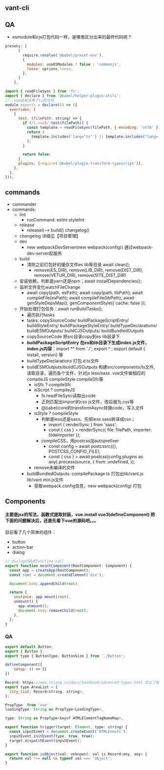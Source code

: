 ## vant-cli

## QA
- esmodule和cjs打包代码一样，是哪里区分出来的最终代码呢？
```javascript
presets: [
      [
        require.resolve('@babel/preset-env'),
        {
          modules: useESModules ? false : 'commonjs',
          loose: options.loose,
        },
      ]
    ],
```
```javascript
import { readFileSync } from 'fs';
import { declare } from '@babel/helper-plugin-utils';
// .vue结尾且用了ts的文件
module.exports = declare(() => ({
  overrides: [
    {
      test: (filePath: string) => {
        if (/\.vue$/.test(filePath)) {
          const template = readFileSync(filePath, { encoding: 'utf8' });
          return (
            template.includes('lang="ts"') || template.includes("lang='ts'")
          );
        }

        return false;
      },
      plugins: [require('@babel/plugin-transform-typescript')],
    },
  ],
}));
```
## commands
- commander 
- commands:
    - lint
        - runCommand: eslint stylelint
    - release
        - releaseit--> build() changelog()
    - changelog  详细见【项目管理】
    - dev
        - new webpackDevServer(new webpack(config)) 通过webpack-dev-server起服务
    - build
        - 清除之前打包好的缓存文件es lib等目录 await clean();
            - remove(ES_DIR),    remove(LIB_DIR),    remove(DIST_DIR),    remove(VETUR_DIR),    remove(SITE_DIST_DIR)
    - 安装依赖，判断是yarn还是npm；await installDependencies();
    - 监听文件变化watchFileChange
        - await copy(path, esPath);      await copy(path, libPath);      await compileFile(esPath);      await compileFile(libPath);      await genStyleDepsMap();      genComponentStyle({ cache: false });
    - 开始处理打包任务：await runBuildTasks();
        - 遍历执行tasks
        - tasks: copySourceCode/ buildPackageScriptEntry/ buildStyleEntry/ buildPackageStyleEntry/ buildTypeDeclarations/ buildESMOutputs/ buildCJSOutputs/ buildBundledOutputs
        - copySourceCode 把src目录copy到es lib目录下
        - **buildPackageScriptEntry** **在es和lib目录下生成index.js文件，index.js内容**：import ** from './'; export * ; export default { install, version} 等
        - buildTypeDeclarations 打包.d.ts文件
        - buildESMOutputs/buildCJSOutputs 构建src/components/ts文件, 读取目录，遍历各个文件，针对js less/sass .vue文件做相应的compileJS compileStyle compileSfc等
            - isSfc ? compileSfc
            - isScript ? compileJS
                - fs.readFileSync读取出code
                - 正则匹配出import的css js文件，改后缀为.css等
                - @babel/core的transformAsync转换code，写入文件
            - isStyle ? compileStyle
                - 判断是less还是sass，先把less sass转译成css；
                    - import { renderSync } from 'sass';
                    -   const { css } = renderSync({ file: filePath, importer: tildeImporter });
                - compileCSS，用postcss加autoprefixer
                    - const config = await postcssrc({}, POSTCSS_CONFIG_FILE);
                    - const { css } = await postcss(config.plugins as any).process(source, { from: undefined, });
            - remove未编译的文件
        - buildBundledOutputs: compilePackage.ts 打包出lib/vant.js lib/vant.min.js文件
            - 获取webpack.config信息，new webpack(config) 打包


## Components

#### 主要是jsx的写法，函数式提取封装，vue.install vue3(defineComponent) 把下面的问题解决后，还是先看下vue的源码吧。。。

目前看了几个简单的组件：
- button
- action-bar
- dialog
```javascript
// dialog封装成function-call
export function mountComponent(RootComponent: Component) {
  const app = createApp(RootComponent);
  const root = document.createElement('div');

  document.body.appendChild(root);

  return {
    instance: app.mount(root),
    unmount() {
      app.unmount();
      document.body.removeChild(root);
    },
  };
}
```

### QA
```javascript
export default Button;
export { Button };
export type { ButtonType, ButtonSize } from './Button';

defineComponent({
    setup: () => {}
})

Record: https://www.tslang.cn/docs/handbook/advanced-types.html 定义了键值对的类型
export type AreaList = {
  city_list: Record<string, string>;
};

PropType  from 'vue'
loadingType: String as PropType<LoadingType>,

type: String as PropType<keyof HTMLElementTagNameMap>,

export function trigger(target: Element, type: string) {
  const inputEvent = document.createEvent('HTMLEvents');
  inputEvent.initEvent(type, true, true);
  target.dispatchEvent(inputEvent);
}

export function isObject(val: unknown): val is Record<any, any> {
  return val !== null && typeof val === 'object';
}
```